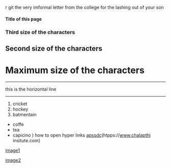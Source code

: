 r git
the very imformal letter from the college  for the lashing out of your son 
#### Title of this page
### Third size of the characters
## Second size of the characters
# Maximum size of the characters

***
this is the horizontal line
***

1. cricket
2. hockey
3. batmentain

- coffe
- tea
- capicino
)
how to open hyper links [apssdc](htpps://www.apssdc.in)(htpps://www.chalapthi insitute.com)

[image1](https://www.google.com/url?sa=i&url=https%3A%2F%2Ftwitter.com%2Fmanabalayya&psig=AOvVaw3VS6Iq9h_N9hra-2n34DOk&ust=1612428725216000&source=images&cd=vfe&ved=0CAIQjRxqFwoTCKDE956rze4CFQAAAAAdAAAAABAD)

[image2](https://akm-img-a-in.tosshub.com/indiatoday/images/story/202006/Balayya.jpeg?RFB3VT5Hq86l8UXUkhk5uRh2p.eE053A&size=1200:675)

